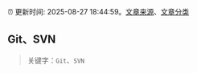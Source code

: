 :alarm_clock: 更新时间: 2025-08-27 18:44:59。[文章来源](/README.md)、[文章分类](/TAGS.md)

## Git、SVN


> 关键字：`Git`、`SVN`




